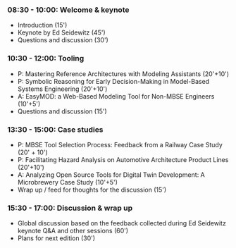 ### 08:30 - 10:00: Welcome & keynote
   - Introduction (15')
   - Keynote by Ed Seidewitz (45')
   - Questions and discussion (30')

### 10:30 - 12:00: Tooling
   - P: Mastering Reference Architectures with Modeling Assistants (20'+10')
   - P: Symbolic Reasoning for Early Decision-Making in Model-Based Systems Engineering (20'+10')
   - A: EasyMOD: a Web-Based Modeling Tool for Non-MBSE Engineers (10'+5')
   - Questions and discussion (15')

### 13:30 - 15:00: Case studies
   - P: MBSE Tool Selection Process: Feedback from a Railway Case Study  (20' + 10')
   - P: Facilitating Hazard Analysis on Automotive Architecture Product Lines (20'+10')
   - A: Analyzing Open Source Tools for Digital Twin Development: A Microbrewery Case Study (10'+5')
   - Wrap up / feed for thoughts for the discussion (15')

### 15:30 - 17:00: Discussion & wrap up
   - Global discussion based on the feedback collected during Ed Seidewitz keynote Q&A and other sessions (60')
   - Plans for next edition (30')
